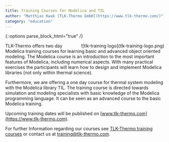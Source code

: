 ```yaml
---
title: Training Courses for Modelica and TIL
author: "Matthias Kwak [TLK-Thermo GmbH](https://www.tlk-thermo.com/)"
category: "education"
---
```


{::options parse_block_html="true" /}

<div style="float: right">
![tlk-training logo](tlk-training-logo.png)
</div>

TLK-Thermo offers two day Modelica training courses for learning basic and advanced object oriented modeling. The Modelica course is an introduction to the most important features of Modelica, including numerical aspects. With many practical exercises the participants will learn how to design and implement Modelica libraries (not only within thermal science).


Furthermore, we are offering a one day course for thermal system modeling with the Modelica library TIL. The training course is directed towards simulation and modeling specialists with basic knowledge of the Modelica programming language. It can be seen as an advanced course to the basic Modelica training.


Upcoming training dates will be published on [www.tlk-thermo.com](https://www.tlk-thermo.com).


For further Information regarding our courses see [TLK-Thermo training courses](https://www.tlk-thermo.com/index.php/en/services/training) or contact us at [training@tlk-thermo.com](mailto:training@tlk-thermo.com).
